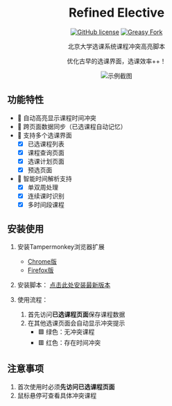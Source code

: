<div align="center">

# Refined Elective

[![GitHub license](https://img.shields.io/github/license/ha0xin/ElectiveHelper)](https://github.com/ha0xin/ElectiveHelper)
[![Greasy Fork](https://img.shields.io/badge/install-Greasy_Fork-green)](https://greasyfork.org/zh-CN/scripts/525548)

北京大学选课系统课程冲突高亮脚本

优化古早的选课界面，选课效率++！

![示例截图](https://github.com/user-attachments/assets/12f1d786-d503-4358-99a6-1dc089e5be12)

</div>

## 功能特性

- 🌈 自动高亮显示课程时间冲突
- 💾 跨页面数据同步（已选课程自动记忆）
- 🎯 支持多个选课界面
  - [x] 已选课程列表
  - [x] 课程查询页面
  - [x] 选课计划页面
  - [x] 预选页面
- 📌 智能时间解析支持
  - [x] 单双周处理
  - [x] 连续课时识别
  - [x] 多时间段课程

## 安装使用

1. 安装Tampermonkey浏览器扩展
   - [Chrome版](https://chromewebstore.google.com/detail/tampermonkey/dhdgffkkebhmkfjojejmpbldmpobfkfo)
   - [Firefox版](https://addons.mozilla.org/firefox/addon/tampermonkey/)

2. 安装脚本：
   [点击此处安装最新版本](https://greasyfork.org/zh-CN/scripts/525548)

3. 使用流程：
   1. 首先访问**已选课程页面**保存课程数据
   2. 在其他选课页面会自动显示冲突提示
      - 🟩 绿色：无冲突课程
      - 🟥 红色：存在时间冲突

## 注意事项

1. 首次使用时必须**先访问已选课程页面**
2. 鼠标悬停可查看具体冲突课程
